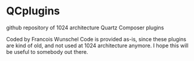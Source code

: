 # QCplugins
github repository of 1024 architecture Quartz Composer plugins

Coded by Francois Wunschel
Code is provided as-is, since these plugins are kind of old,
and not used at 1024 architecture anymore.
I hope this will be useful to somebody out there.
